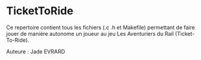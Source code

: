 # TicketToRide

Ce repertoire contient tous les fichiers (.c .h et Makefile) permettant de faire jouer de manière autonome un joueur au jeu Les Aventuriers du Rail (Ticket-To-Ride). 

Auteure : Jade EVRARD
